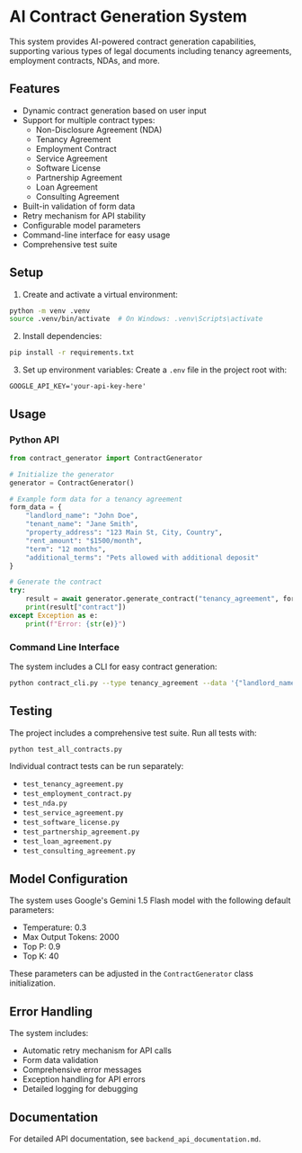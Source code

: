 # AI Contract Generation System

This system provides AI-powered contract generation capabilities, supporting various types of legal documents including tenancy agreements, employment contracts, NDAs, and more.

## Features

- Dynamic contract generation based on user input
- Support for multiple contract types:
  - Non-Disclosure Agreement (NDA)
  - Tenancy Agreement
  - Employment Contract
  - Service Agreement
  - Software License
  - Partnership Agreement
  - Loan Agreement
  - Consulting Agreement
- Built-in validation of form data
- Retry mechanism for API stability
- Configurable model parameters
- Command-line interface for easy usage
- Comprehensive test suite

## Setup

1. Create and activate a virtual environment:
```bash
python -m venv .venv
source .venv/bin/activate  # On Windows: .venv\Scripts\activate
```

2. Install dependencies:
```bash
pip install -r requirements.txt
```

3. Set up environment variables:
Create a `.env` file in the project root with:
```
GOOGLE_API_KEY='your-api-key-here'
```

## Usage

### Python API

```python
from contract_generator import ContractGenerator

# Initialize the generator
generator = ContractGenerator()

# Example form data for a tenancy agreement
form_data = {
    "landlord_name": "John Doe",
    "tenant_name": "Jane Smith",
    "property_address": "123 Main St, City, Country",
    "rent_amount": "$1500/month",
    "term": "12 months",
    "additional_terms": "Pets allowed with additional deposit"
}

# Generate the contract
try:
    result = await generator.generate_contract("tenancy_agreement", form_data)
    print(result["contract"])
except Exception as e:
    print(f"Error: {str(e)}")
```

### Command Line Interface

The system includes a CLI for easy contract generation:

```bash
python contract_cli.py --type tenancy_agreement --data '{"landlord_name": "John Doe", "tenant_name": "Jane Smith"}'
```

## Testing

The project includes a comprehensive test suite. Run all tests with:

```bash
python test_all_contracts.py
```

Individual contract tests can be run separately:
- `test_tenancy_agreement.py`
- `test_employment_contract.py`
- `test_nda.py`
- `test_service_agreement.py`
- `test_software_license.py`
- `test_partnership_agreement.py`
- `test_loan_agreement.py`
- `test_consulting_agreement.py`

## Model Configuration

The system uses Google's Gemini 1.5 Flash model with the following default parameters:
- Temperature: 0.3
- Max Output Tokens: 2000
- Top P: 0.9
- Top K: 40

These parameters can be adjusted in the `ContractGenerator` class initialization.

## Error Handling

The system includes:
- Automatic retry mechanism for API calls
- Form data validation
- Comprehensive error messages
- Exception handling for API errors
- Detailed logging for debugging

## Documentation

For detailed API documentation, see `backend_api_documentation.md`. 